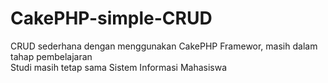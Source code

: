 # CakePHP-simple-CRUD
CRUD sederhana dengan menggunakan CakePHP Framewor, masih dalam tahap pembelajaran<br>
Studi masih tetap sama Sistem Informasi Mahasiswa
